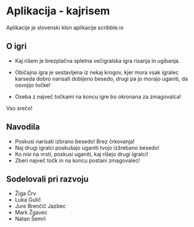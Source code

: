 # Aplikacija - kajrisem
 
Aplikacije je slovenski klon aplikacije scribble.io

## O igri
- Kaj rišem je brezplačna spletna večigralska igra risanja in ugibanja.

- Običajna igra je sestavljena iz nekaj krogov, kjer mora vsak igralec karseda dobro narisati dobljeno besedo, drugi pa jo morajo uganiti, da osvojijo točke!

- Oseba z največ točkami na koncu igre bo okronana za zmagovalca!

Vso srečo!

## Navodila
- Poskusi narisati izbrano besedo! Brez črkovanja!
- Naj drugi igralci poskušajo uganiti tvojo izžrebano besedo!
- Ko nisi na vrsti, poskusi uganiti, kaj rišejo drugi igralci!
- Zberi največ točk in na koncu postani zmagovalec!

## Sodelovali pri razvoju
- Žiga Črv
- Luka Gulič
- Jure Brenčič Jazbec
- Mark Žgavec
- Natan Šemrl

